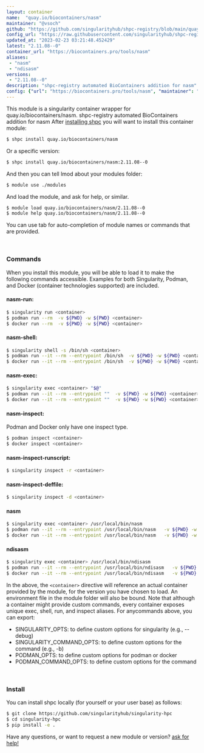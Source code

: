 ```yaml
---
layout: container
name:  "quay.io/biocontainers/nasm"
maintainer: "@vsoch"
github: "https://github.com/singularityhub/shpc-registry/blob/main/quay.io/biocontainers/nasm/container.yaml"
config_url: "https://raw.githubusercontent.com/singularityhub/shpc-registry/main/quay.io/biocontainers/nasm/container.yaml"
updated_at: "2023-02-23 03:21:48.452429"
latest: "2.11.08--0"
container_url: "https://biocontainers.pro/tools/nasm"
aliases:
 - "nasm"
 - "ndisasm"
versions:
 - "2.11.08--0"
description: "shpc-registry automated BioContainers addition for nasm"
config: {"url": "https://biocontainers.pro/tools/nasm", "maintainer": "@vsoch", "description": "shpc-registry automated BioContainers addition for nasm", "latest": {"2.11.08--0": "sha256:3ab599f56c500d09698c2f6bd54b460a62c8acd870edb0fa07acf38b3627aa18"}, "tags": {"2.11.08--0": "sha256:3ab599f56c500d09698c2f6bd54b460a62c8acd870edb0fa07acf38b3627aa18"}, "docker": "quay.io/biocontainers/nasm", "aliases": {"nasm": "/usr/local/bin/nasm", "ndisasm": "/usr/local/bin/ndisasm"}}
---
```


This module is a singularity container wrapper for quay.io/biocontainers/nasm.
shpc-registry automated BioContainers addition for nasm
After [installing shpc](#install) you will want to install this container module:


```bash
$ shpc install quay.io/biocontainers/nasm
```

Or a specific version:

```bash
$ shpc install quay.io/biocontainers/nasm:2.11.08--0
```

And then you can tell lmod about your modules folder:

```bash
$ module use ./modules
```

And load the module, and ask for help, or similar.

```bash
$ module load quay.io/biocontainers/nasm/2.11.08--0
$ module help quay.io/biocontainers/nasm/2.11.08--0
```

You can use tab for auto-completion of module names or commands that are provided.

<br>

### Commands

When you install this module, you will be able to load it to make the following commands accessible.
Examples for both Singularity, Podman, and Docker (container technologies supported) are included.

#### nasm-run:

```bash
$ singularity run <container>
$ podman run --rm  -v ${PWD} -w ${PWD} <container>
$ docker run --rm  -v ${PWD} -w ${PWD} <container>
```

#### nasm-shell:

```bash
$ singularity shell -s /bin/sh <container>
$ podman run --it --rm --entrypoint /bin/sh  -v ${PWD} -w ${PWD} <container>
$ docker run --it --rm --entrypoint /bin/sh  -v ${PWD} -w ${PWD} <container>
```

#### nasm-exec:

```bash
$ singularity exec <container> "$@"
$ podman run --it --rm --entrypoint ""  -v ${PWD} -w ${PWD} <container> "$@"
$ docker run --it --rm --entrypoint ""  -v ${PWD} -w ${PWD} <container> "$@"
```

#### nasm-inspect:

Podman and Docker only have one inspect type.

```bash
$ podman inspect <container>
$ docker inspect <container>
```

#### nasm-inspect-runscript:

```bash
$ singularity inspect -r <container>
```

#### nasm-inspect-deffile:

```bash
$ singularity inspect -d <container>
```


#### nasm

```bash
$ singularity exec <container> /usr/local/bin/nasm
$ podman run --it --rm --entrypoint /usr/local/bin/nasm   -v ${PWD} -w ${PWD} <container> -c " $@"
$ docker run --it --rm --entrypoint /usr/local/bin/nasm   -v ${PWD} -w ${PWD} <container> -c " $@"
```


#### ndisasm

```bash
$ singularity exec <container> /usr/local/bin/ndisasm
$ podman run --it --rm --entrypoint /usr/local/bin/ndisasm   -v ${PWD} -w ${PWD} <container> -c " $@"
$ docker run --it --rm --entrypoint /usr/local/bin/ndisasm   -v ${PWD} -w ${PWD} <container> -c " $@"
```



In the above, the `<container>` directive will reference an actual container provided
by the module, for the version you have chosen to load. An environment file in the
module folder will also be bound. Note that although a container
might provide custom commands, every container exposes unique exec, shell, run, and
inspect aliases. For anycommands above, you can export:

 - SINGULARITY_OPTS: to define custom options for singularity (e.g., --debug)
 - SINGULARITY_COMMAND_OPTS: to define custom options for the command (e.g., -b)
 - PODMAN_OPTS: to define custom options for podman or docker
 - PODMAN_COMMAND_OPTS: to define custom options for the command

<br>

### Install

You can install shpc locally (for yourself or your user base) as follows:

```bash
$ git clone https://github.com/singularityhub/singularity-hpc
$ cd singularity-hpc
$ pip install -e .
```

Have any questions, or want to request a new module or version? [ask for help!](https://github.com/singularityhub/singularity-hpc/issues)